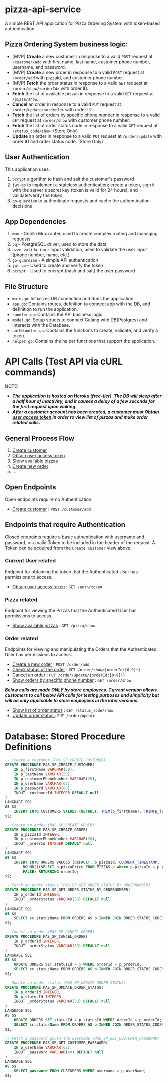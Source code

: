 # pizza-api-service
A simple REST API application for Pizza Ordering System with token-based authentication.

## Pizza Ordering System business logic:
- [MVP] **Create** a new customer in response to a valid `POST` request at `/customer/add` with first name, last name, customer phone number, username, and password.
- [MVP] **Create** a new order in response to a valid `POST` request at `/order/add` with pizzaId, and customer phone number.
- [MVP] **Fetch** the order status in response to a valid `GET` request at `/order/show/<orderId>` with order ID.
- **Fetch** the list of available pizzas in response to a valid `GET` request at `/pizza/show`.
- **Cancel** an order in response to a valid `PUT` request at `/order/update/<orderId>` with order ID.
- **Fetch** the list of orders by specific phone number in response to a valid `GET` request at `/order/show` with customer phone number.
- **Fetch** the list of order status code in response to a valid `GET` request at `/status_code/show`. (Store Only)
- **Update** an order in response to a valid `PUT` request at `/order/update` with order ID and order status code. (Store Only)

## User Authentication
This application uses:
1. `bcrypt` algorithm to hash and salt the customer's password
2. `jwt-go` to implement a stateless authentication; create a token, sign it with the server's secret key (token is valid for 24 hours), and validate/verify the token,
3. `go-guardian` to authenticate requests and cache the authentication decisions

## App Dependencies
1. `mux` - Gorilla Mux router, used to create complex routing and managing requests
2. `pq` - PostgreSQL driver, used to store the data
3. `ozzo-validation` - Input validation, used to validate the user input (phone number, name, etc.)
4. `go-guardian` - A simple API authentication
5. `jwt-go` - Used to create and verify the token
6. `bcrypt` - Used to encrypt (hash and salt) the user password

## File Structure
* `main.go`: Initializes DB connection and Runs the application.
* `app.go`: Contains routes, definition to connect app with the DB, and definition to run the application.
* `handler.go`: Contains the API business logic.
* `model.go`: Setup structs to connect Golang with DB(Postgres) and interacts with the Database.
* `authHandler.go`: Contains the functions to create, validate, and verify a token.
* `helper.go`: Contains the helper functions that support the application.


# API Calls (Test API via cURL commands)
NOTE:
* ***The application is hosted on Heroku (free-tier). The DB will sleep after a half hour of inactivity, and it causes a delay of a few seconds for the first request upon waking.***
* ***After a customer account has been created, a customer must [Obtain user access token](token.md) in order to view list of pizzas and make order related calls.***

## General Process Flow
1. [Create customer](signup.md)
2. [Obtain user access token](token.md)
3. [Show available pizzas](doc/showPizzas.md)
4. [Create new order](doc/createOrder.md)
5. ...

## Open Endpoints
Open endpoints require no Authentication.
* [Create customer](doc/signup.md) : `POST /customer/add`

## Endpoints that require Authentication
Closed endpoints require a basic authentication with username and password, or a valid Token to be included in the header of the request. A Token can be acquired from the `Create customer` view above.

### Current User related
Endpoint for obtaining the token that the Authenticated User has permissions to access.
* [Obtain user access token](doc/token.md) : `GET /auth/token`

### Pizza related
Endpoint for viewing the Pizzas that the Authenticated User has permissions to access.
* [Show available pizzas](doc/showPizzas.md) : `GET /pizza/show`

### Order related
Endpoints for viewing and manipulating the Orders that the Authenticated User has permissions to access.
* [Create a new order](doc/createOrder.md) : `POST /order/add`
* [Check status of the order](doc/getOrderStatus.md) : `GET /order/show/{orderId:[0-9]+}`
* [Cancel an order](doc/cancelOrder.md) : `PUT /order/update/{orderId:[0-9]+}`
* [Show orders by specific phone number](doc/getOrdersByPhoneNumber.md) : `GET /order/show`

***Below calls are made ONLY by store employees. Current version allows customers to call below API calls for testing purposes and simplicity but will be only applicable to store employees in the later versions.***
* [Show list of order status](doc/listStatusCodes.md) : `GET /status_code/show`
* [Update order status ](doc/updateOrderStatus.md) : `PUT /order/update`


# Database: Stored Procedure Definitions
```sql
-- Create a customer (PAS_SP_CREATE_CUSTOMER)
CREATE PROCEDURE PAS_SP_CREATE_CUSTOMER(
	IN p_firstName VARCHAR(50),
	IN p_lastName VARCHAR(50),
	IN p_customerPhoneNumber VARCHAR(20),
	IN p_userName VARCHAR(62),
	IN p_password VARCHAR(60),
	INOUT _customerId INTEGER DEFAULT null
)
LANGUAGE SQL
AS $$
	INSERT INTO CUSTOMERS VALUES (DEFAULT, TRIM(p_firstName), TRIM(p_lastName), TRIM(p_customerPhoneNumber), TRIM(p_userName), TRIM(p_password), FALSE) RETURNING customerId;
$$;

-- Create an order (PAS_SP_CREATE_ORDER)
CREATE PROCEDURE PAS_SP_CREATE_ORDER(
	IN p_pizzaId INTEGER,
	IN p_customerPhoneNumber VARCHAR(20),
	INOUT _orderId INTEGER DEFAULT null
)
LANGUAGE SQL
AS $$
	INSERT INTO ORDERS VALUES (DEFAULT, p_pizzaId, CURRENT_TIMESTAMP, TRIM(p_customerPhoneNumber), 1, 
		ROUND(((SELECT p.pizzaPrice FROM PIZZAS p where p.pizzaId = p_pizzaId) * 1.0625), 2), 
		FALSE) RETURNING orderId;
$$;

-- Fetch an order status (PAS_SP_GET_ORDER_STATUS_BY_ORDERNUMBER)
CREATE PROCEDURE PAS_SP_GET_ORDER_STATUS_BY_ORDERNUMBER(
	IN p_orderId INTEGER,
	INOUT _orderStatus VARCHAR(30) DEFAULT null
)
LANGUAGE SQL
AS $$
	SELECT sc.statusName FROM ORDERS AS o INNER JOIN ORDER_STATUS_CODES AS sc ON o.statusId = sc.statusId WHERE o.orderId = p_orderId;
$$;

-- Cancel an order (PAS_SP_CANCEL_ORDER)
CREATE PROCEDURE PAS_SP_CANCEL_ORDER(
	IN p_orderId INTEGER,
	INOUT _orderStatus VARCHAR(30) DEFAULT null
)
LANGUAGE SQL
AS $$
	UPDATE ORDERS SET statusId = 5 WHERE orderId = p_orderId;	
	SELECT sc.statusName FROM ORDERS AS o INNER JOIN ORDER_STATUS_CODES AS sc ON o.statusId = sc.statusId WHERE o.orderId = p_orderId;
$$;

-- Update an order status (PAS_SP_UPDATE_ORDER_STATUS)
CREATE PROCEDURE PAS_SP_UPDATE_ORDER_STATUS(
	IN p_orderId INTEGER,
	IN p_statusId INTEGER,
	INOUT _orderStatus VARCHAR(30) DEFAULT null
)
LANGUAGE SQL
AS $$
	UPDATE ORDERS SET statusId = p_statusId WHERE orderId = p_orderId;
	SELECT sc.statusName FROM ORDERS AS o INNER JOIN ORDER_STATUS_CODES AS sc ON o.statusId = sc.statusId WHERE o.orderId = p_orderId;
$$;

-- Fetch a password given the username (PAS_SP_GET_CUSTOMER_PASSWORD)
CREATE PROCEDURE PAS_SP_GET_CUSTOMER_PASSWORD(
	IN p_userName VARCHAR(62),
	INOUT _password VARCHAR(60) DEFAULT null
)
LANGUAGE SQL
AS $$
	SELECT password FROM CUSTOMERS WHERE username = p_userName;
$$;
```